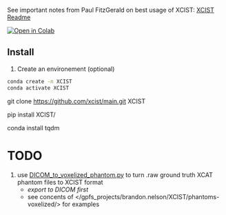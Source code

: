 
See important notes from Paul FitzGerald on best usage of XCIST: [XCIST Readme](/home/brandon.nelson/Dev/DLIR_Ped_Generalizability/XCAT/CatSim/examples/evaluation/ReadMe.txt)

[![Open in Colab](https://colab.research.google.com/assets/colab-badge.svg)](https://colab.research.google.com/github/bnel1201/XCIST_demo/blob/main/experiment_01_PedXCAT/xcats_demo.ipynb)


## Install

1. Create an environement (optional)

```bash
conda create -n XCIST
conda activate XCIST
```

git clone https://github.com/xcist/main.git XCIST

pip install XCIST/

conda install tqdm



# TODO

1. use [DICOM_to_voxelized_phantom.py](/gpfs_projects/brandon.nelson/XCIST/phantoms-voxelized/DICOM_to_voxelized/DICOM_to_voxelized_phantom.py) to turn .raw ground truth XCAT phantom files to XCIST format
    - *export to DICOM first*
    - see concents of </gpfs_projects/brandon.nelson/XCIST/phantoms-voxelized/> for examples
